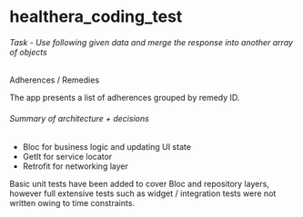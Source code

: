 # healthera_coding_test

###### Task - Use following given data and merge the response into another array of objects
Adherences / Remedies

The app presents a list of adherences grouped by remedy ID.

###### Summary of architecture + decisions
- Bloc for business logic and updating UI state
- GetIt for service locator
- Retrofit for networking layer

Basic unit tests have been added to cover Bloc and repository layers, however full extensive tests such as widget / integration tests were not written owing to time constraints.